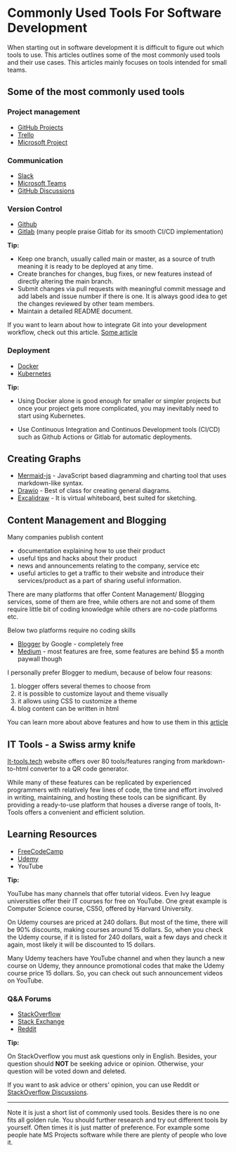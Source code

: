 # Commonly Used Tools For Software Development

When starting out in software development it is difficult to figure out which tools to use. This articles outlines some of the most commonly used tools and their use cases. This articles mainly focuses on tools intended for small teams.

## Some of the most commonly used tools

### Project management

- [GitHub Projects](https://docs.github.com/en/issues/planning-and-tracking-with-projects/learning-about-projects/about-projects)
- [Trello](https://trello.com/)
- [Microsoft Project](https://www.microsoft.com/en-us/microsoft-365/project/project-management-software)

### Communication

- [Slack](https://slack.com/)
- [Microsoft Teams](https://www.microsoft.com/en-us/microsoft-teams/log-in)
- [GitHub Discussions](https://docs.github.com/en/discussions/collaborating-with-your-community-using-discussions/about-discussions)

### Version Control

- [Github](https://github.com/)
- [Gitlab](https://about.gitlab.com/) (many people praise Gitlab for its smooth CI/CD implementation)

**Tip:**

- Keep one branch, usually called main or master, as a source of truth meaning it is ready to be deployed at any time.
- Create branches for changes, bug fixes, or new features instead of directly altering the main branch.
- Submit changes via pull requests with meaningful commit message and add labels and issue number if there is one. It is always good idea to get the changes reviewed by other team members.
- Maintain a detailed README document.

If you want to learn about how to integrate Git into your development workflow, check out this article. [Some article]()

### Deployment

- [Docker](https://www.docker.com/)
- [Kubernetes](https://kubernetes.io/)

**Tip:**

- Using Docker alone is good enough for smaller or simpler projects but once your project gets more complicated, you may inevitably need to start using Kubernetes.

- Use Continuous Integration and Continuos Development tools (CI/CD) such as Github Actions or Gitlab for automatic deployments.

## Creating Graphs

- [Mermaid-js](https://mermaid.js.org/) - JavaScript based diagramming and charting tool that uses markdown-like syntax.
- [Drawio](https://app.diagrams.net/) - Best of class for creating general diagrams.
- [Excalidraw](https://excalidraw.com/) - It is virtual whiteboard, best suited for sketching.

## Content Management and Blogging

Many companies publish content

- documentation explaining how to use their product
- useful tips and hacks about their product
- news and announcements relating to the company, service etc
- useful articles to get a traffic to their website and introduce their services/product as a part of sharing useful information.

There are many platforms that offer Content Management/ Blogging services, some of them are free, while others are not and some of them require little bit of coding knowledge while others are no-code platforms etc.

Below two platforms require no coding skills

- [Blogger](https://www.blogger.com/about/?bpli=1) by Google - completely free
- [Medium](https://medium.com/) - most features are free, some features are behind $5 a month paywall though

I personally prefer Blogger to medium, because of below four reasons:

1. blogger offers several themes to choose from
1. it is possible to customize layout and theme visually
1. it allows using CSS to customize a theme
1. blog content can be written in html

You can learn more about above features and how to use them in this [article](.)

## IT Tools - a Swiss army knife

[It-tools.tech](https://it-tools.tech/) website offers over 80 tools/features ranging from markdown-to-html converter to a QR code generator.

While many of these features can be replicated by experienced programmers with relatively few lines of code, the time and effort involved in writing, maintaining, and hosting these tools can be significant. By providing a ready-to-use platform that houses a diverse range of tools, It-Tools offers a convenient and efficient solution.

## Learning Resources

- [FreeCodeCamp](https://www.freecodecamp.org/)
- [Udemy](https://www.udemy.com/)
- YouTube

**Tip:**

YouTube has many channels that offer tutorial videos. Even Ivy league universities offer their IT courses for free on YouTube. One great example is Computer Science course, CS50, offered by Harvard University.

On Udemy courses are priced at 240 dollars. But most of the time, there will be 90% discounts, making courses around 15 dollars. So, when you check the Udemy course, if it is listed for 240 dollars, wait a few days and check it again, most likely it will be discounted to 15 dollars.

Many Udemy teachers have YouTube channel and when they launch a new course on Udemy, they announce promotional codes that make the Udemy course price 15 dollars. So, you can check out such announcement videos on YouTube.

### Q&A Forums

- [StackOverflow](https://stackoverflow.com/)
- [Stack Exchange](https://stackexchange.com/)
- [Reddit]()

**Tip:**

On StackOverflow you must ask questions only in English. Besides, your question should **NOT** be seeking advice or opinion. Otherwise, your question will be voted down and deleted.

If you want to ask advice or others' opinion, you can use Reddit or [StackOverflow Discussions](https://stackoverflow.com/beta/discussions).

---

Note it is just a short list of commonly used tools. Besides there is no one fits all golden rule. You should further research and try out different tools by yourself. Often times it is just matter of preference. For example some people hate MS Projects software while there are plenty of people who love it.

